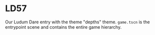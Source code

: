 # LD57
Our Ludum Dare entry with the theme "depths" theme. `game.tscn` is the entrypoint scene and contains the entire game hierarchy.
